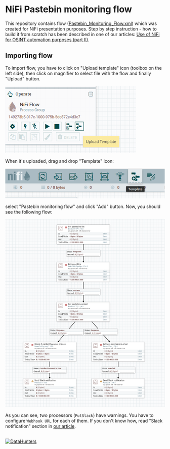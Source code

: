 # NiFi Pastebin monitoring flow

This repository contains flow (<a href="https://github.com/data-hunters/nifi-pastebin-monitoring-flow/blob/main/Pastebin_Monitoring_Flow.xml" target="_blank">Pastebin_Monitoring_Flow.xml</a>) which was created for NiFi presentation purposes. Step by step instruction - how to build it from scratch has been described in one of our articles: <a href="https://blog.datahunters.ai/2021/09/use-of-nifi-for-osint-automation-purposes-part-ii" target="_blank">Use of NiFi for OSINT automation purposes (part II)</a>.

## Importing flow
To import flow, you have to click on "Upload template" icon (toolbox on the left side), then click on magnifier to select file with the flow and finally "Upload" button.

![Toolbox with "Upload template" button](https://github.com/data-hunters/nifi-pastebin-monitoring-flow/blob/main/assets/upload_template.png?raw=true)

When it's uploaded, drag and drop "Template" icon:

![Template](https://github.com/data-hunters/nifi-pastebin-monitoring-flow/blob/main/assets/import_template.png?raw=true)

select "Pastebin monitoring flow" and click "Add" button.
Now, you should see the following flow:

![Pastebin monitoring flow](https://github.com/data-hunters/nifi-pastebin-monitoring-flow/blob/main/assets/imported_flow.png?raw=true)

As you can see, two processors (`PutSlack`) have warnings. You have to configure `Webhook URL` for each of them. If you don't know how, read "Slack notification" section in <a href="https://blog.datahunters.ai/2021/09/use-of-nifi-for-osint-automation-purposes-part-ii" target="_blank">our article</a>.
<br/>
<br/>

[![DataHunters](http://datahunters.ai/assets/images/logo_full_small.png)](http://datahunters.ai)
